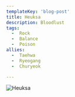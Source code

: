 ```yaml
---
templateKey: 'blog-post'
title: Heuksa
description: Bloodlust
tags:
  -  Rock
  -  Balance
  -  Poison
allies:
  -  Taehwa
  -  Ryeogang
  -  Churyeok

---
```

![Heuksa](/img/Heuksa.png)
